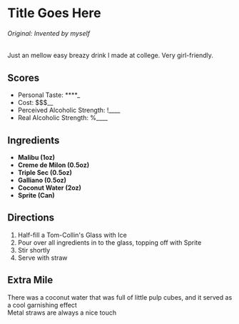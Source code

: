 # Title Goes Here

###### Original: Invented by myself

Just an mellow easy breazy drink I made at college. Very girl-friendly.

## Scores
- Personal Taste: ****_
- Cost: $$$__
- Perceived Alcoholic Strength: !____
- Real Alcoholic Strength: %____

## Ingredients
- **Malibu (1oz)**  
- **Creme de Milon (0.5oz)**  
- **Triple Sec (0.5oz)**  
- **Galliano (0.5oz)**  
- **Coconut Water (2oz)**
- **Sprite (Can)**  

## Directions
1. Half-fill a Tom-Collin's Glass with Ice
2. Pour over all ingredients in to the glass, topping off with Sprite
2. Stir shortly
3. Serve with straw

## Extra Mile
There was a coconut water that was full of little pulp cubes, and it served 
as a cool garnishing effect  
Metal straws are always a nice touch
